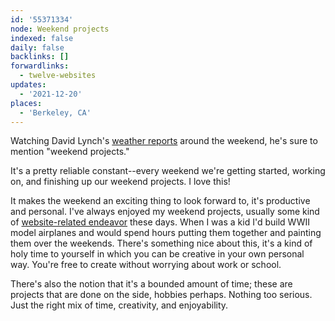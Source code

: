 ```yaml
---
id: '55371334'
node: Weekend projects
indexed: false
daily: false
backlinks: []
forwardlinks:
  - twelve-websites
updates:
  - '2021-12-20'
places:
  - 'Berkeley, CA'
---
```

Watching David Lynch's [weather reports](https://www.youtube.com/watch?v=HNXFdo2VnGU) around the weekend, he's sure to mention "weekend projects." 

It's a pretty reliable constant--every weekend we're getting started, working on, and finishing up our weekend projects. I love this! 

It makes the weekend an exciting thing to look forward to, it's  productive and personal. I've always enjoyed my weekend projects, usually some kind of [website-related endeavor](twelve-websites.md) these days. When I was a kid I'd build WWII model airplanes and would spend hours putting them together and painting them over the weekends. There's something nice about this, it's a kind of holy time to yourself in which you can be creative in your own personal way. You're free to create without worrying about work or school. 

There's also the notion that it's a bounded amount of time; these are projects that are done on the side, hobbies perhaps. Nothing too serious. Just the right mix of time, creativity, and enjoyability. 


